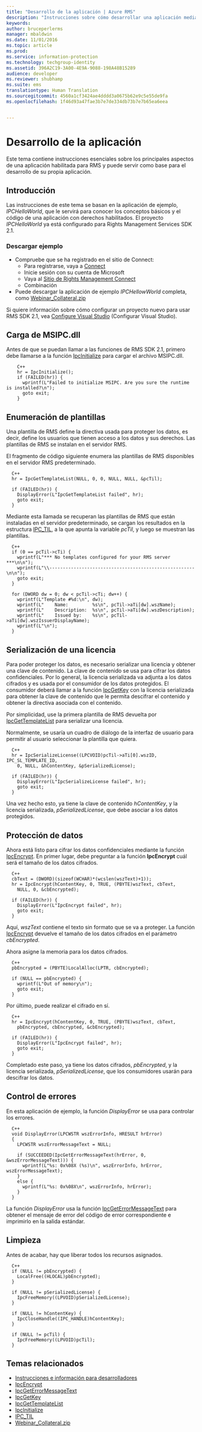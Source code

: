```yaml
---
title: "Desarrollo de la aplicación | Azure RMS"
description: "Instrucciones sobre cómo desarrollar una aplicación mediante RMS SDK 2.1."
keywords: 
author: bruceperlerms
manager: mbaldwin
ms.date: 11/01/2016
ms.topic: article
ms.prod: 
ms.service: information-protection
ms.technology: techgroup-identity
ms.assetid: 396A2C19-3A00-4E9A-9088-198A48B15289
audience: developer
ms.reviewer: shubhamp
ms.suite: ems
translationtype: Human Translation
ms.sourcegitcommit: 4560a1cf3424ae4dddd3a0675b62e9c5e55de9fa
ms.openlocfilehash: 1f46d93a47fae3b7e7de334db73b7e7b65ea6eea


---
```


# <a name="developing-your-application"></a>Desarrollo de la aplicación

Este tema contiene instrucciones esenciales sobre los principales aspectos de una aplicación habilitada para RMS y puede servir como base para el desarrollo de su propia aplicación.

## <a name="introduction"></a>Introducción

Las instrucciones de este tema se basan en la aplicación de ejemplo, *IPCHelloWorld*, que le servirá para conocer los conceptos básicos y el código de una aplicación con derechos habilitados. El proyecto *IPCHelloWorld* ya está configurado para Rights Management Services SDK 2.1.

### <a name="download-sample"></a>Descargar ejemplo
- Compruebe que se ha registrado en el sitio de Connect:
  - Para registrarse, vaya a [Connect](http://connect.microsoft.com)
  - Inicie sesión con su cuenta de Microsoft
  - Vaya al [Sitio de Rights Management Connect](https://connect.microsoft.com/site1170)
  - Combinación 
- Puede descargar la aplicación de ejemplo *IPCHellowWorld* completa, como [Webinar_Collateral.zip](https://connect.microsoft.com/site1170/Downloads/DownloadDetails.aspx?DownloadID=42440)

Si quiere información sobre cómo configurar un proyecto nuevo para usar RMS SDK 2.1, vea [Configure Visual Studio](how-to-configure-a-visual-studio-project-to-use-the-ad-rms-sdk-2-0.md) (Configurar Visual Studio).



## <a name="loading-msipcdll"></a>Carga de MSIPC.dll

Antes de que se puedan llamar a las funciones de RMS SDK 2.1, primero debe llamarse a la función [IpcInitialize](https://msdn.microsoft.com/library/jj127295.aspx) para cargar el archivo MSIPC.dll.

        C++
        hr = IpcInitialize();
        if (FAILED(hr)) {
          wprintf(L"Failed to initialize MSIPC. Are you sure the runtime is installed?\n");
          goto exit;
        }

## <a name="enumerating-templates"></a>Enumeración de plantillas

Una plantilla de RMS define la directiva usada para proteger los datos, es decir, define los usuarios que tienen acceso a los datos y sus derechos. Las plantillas de RMS se instalan en el servidor RMS.

El fragmento de código siguiente enumera las plantillas de RMS disponibles en el servidor RMS predeterminado.

      C++
      hr = IpcGetTemplateList(NULL, 0, 0, NULL, NULL, &pcTil);

      if (FAILED(hr)) {
        DisplayError(L"IpcGetTemplateList failed", hr);
        goto exit;
      }

Mediante esta llamada se recuperan las plantillas de RMS que están instaladas en el servidor predeterminado, se cargan los resultados en la estructura [IPC_TIL](https://msdn.microsoft.com/library/hh535283.aspx), a la que apunta la variable *pcTil*, y luego se muestran las plantillas.

      C++
      if (0 == pcTil->cTi) {
        wprintf(L"*** No templates configured for your RMS server ***\n\n");
        wprintf(L"\\------------------------------------------------------\n\n");
        goto exit;
      }

      for (DWORD dw = 0; dw < pcTil->cTi; dw++) {
        wprintf(L"Template #%d:\n", dw);
        wprintf(L"    Name:         %s\n", pcTil->aTi[dw].wszName);
        wprintf(L"    Description:  %s\n", pcTil->aTi[dw].wszDescription);
        wprintf(L"    Issued by:    %s\n", pcTil->aTi[dw].wszIssuerDisplayName);
        wprintf(L"\n");
      }

## <a name="serializing-a-license"></a>Serialización de una licencia

Para poder proteger los datos, es necesario serializar una licencia y obtener una clave de contenido. La clave de contenido se usa para cifrar los datos confidenciales. Por lo general, la licencia serializada va adjunta a los datos cifrados y es usada por el consumidor de los datos protegidos. El consumidor deberá llamar a la función [IpcGetKey](https://msdn.microsoft.com/library/hh535263.aspx) con la licencia serializada para obtener la clave de contenido que le permita descifrar el contenido y obtener la directiva asociada con el contenido.

Por simplicidad, use la primera plantilla de RMS devuelta por [IpcGetTemplateList](https://msdn.microsoft.com/library/hh535267.aspx) para serializar una licencia.

Normalmente, se usaría un cuadro de diálogo de la interfaz de usuario para permitir al usuario seleccionar la plantilla que quiera.

      C++
      hr = IpcSerializeLicense((LPCVOID)pcTil->aTi[0].wszID, IPC_SL_TEMPLATE_ID,
        0, NULL, &hContentKey, &pSerializedLicense);

      if (FAILED(hr)) {
        DisplayError(L"IpcSerializeLicense failed", hr);
        goto exit;
      }

Una vez hecho esto, ya tiene la clave de contenido *hContentKey*, y la licencia serializada, *pSerializedLicense*, que debe asociar a los datos protegidos.


## <a name="protecting-data"></a>Protección de datos

Ahora está listo para cifrar los datos confidenciales mediante la función [IpcEncrypt](https://msdn.microsoft.com/library/hh535259.aspx). En primer lugar, debe preguntar a la función **IpcEncrypt** cuál será el tamaño de los datos cifrados.

      C++
      cbText = (DWORD)(sizeof(WCHAR)*(wcslen(wszText)+1));
      hr = IpcEncrypt(hContentKey, 0, TRUE, (PBYTE)wszText, cbText,
        NULL, 0, &cbEncrypted);

      if (FAILED(hr)) {
        DisplayError(L"IpcEncrypt failed", hr);
        goto exit;
      }

Aquí, *wszText* contiene el texto sin formato que se va a proteger. La función [IpcEncrypt](https://msdn.microsoft.com/library/hh535259.aspx) devuelve el tamaño de los datos cifrados en el parámetro *cbEncrypted*.

Ahora asigne la memoria para los datos cifrados.

      C++
      pbEncrypted = (PBYTE)LocalAlloc(LPTR, cbEncrypted);

      if (NULL == pbEncrypted) {
        wprintf(L"Out of memory\n");
        goto exit;
      }

Por último, puede realizar el cifrado en sí.

      C++
      hr = IpcEncrypt(hContentKey, 0, TRUE, (PBYTE)wszText, cbText,
        pbEncrypted, cbEncrypted, &cbEncrypted);

      if (FAILED(hr)) {
        DisplayError(L"IpcEncrypt failed", hr);
        goto exit;
      }

Completado este paso, ya tiene los datos cifrados, *pbEncrypted*, y la licencia serializada, *pSerializedLicense*, que los consumidores usarán para descifrar los datos.

## <a name="error-handling"></a>Control de errores

En esta aplicación de ejemplo, la función *DisplayError* se usa para controlar los errores.

      C++
      void DisplayError(LPCWSTR wszErrorInfo, HRESULT hrError)
      {
        LPCWSTR wszErrorMessageText = NULL;

        if (SUCCEEDED(IpcGetErrorMessageText(hrError, 0, &wszErrorMessageText))) {
          wprintf(L"%s: 0x%08X (%s)\n", wszErrorInfo, hrError, wszErrorMessageText);
        }
        else {
          wprintf(L"%s: 0x%08X\n", wszErrorInfo, hrError);
        }
      }

La función *DisplayError* usa la función [IpcGetErrorMessageText](https://msdn.microsoft.com/library/hh535261.aspx) para obtener el mensaje de error del código de error correspondiente e imprimirlo en la salida estándar.

## <a name="cleaning-up"></a>Limpieza

Antes de acabar, hay que liberar todos los recursos asignados.

      C++
      if (NULL != pbEncrypted) {
        LocalFree((HLOCAL)pbEncrypted);
      }

      if (NULL != pSerializedLicense) {
        IpcFreeMemory((LPVOID)pSerializedLicense);
      }

      if (NULL != hContentKey) {
        IpcCloseHandle((IPC_HANDLE)hContentKey);
      }

      if (NULL != pcTil) {
        IpcFreeMemory((LPVOID)pcTil);
      }

## <a name="related-topics"></a>Temas relacionados

- [Instrucciones e información para desarrolladores](developer-notes.md)
- [IpcEncrypt](https://msdn.microsoft.com/library/hh535259.aspx)
- [IpcGetErrorMessageText](https://msdn.microsoft.com/library/hh535261.aspx)
- [IpcGetKey](https://msdn.microsoft.com/library/hh535263.aspx)
- [IpcGetTemplateList](https://msdn.microsoft.com/library/hh535267.aspx)
- [IpcInitialize](https://msdn.microsoft.com/library/jj127295.aspx)
- [IPC_TIL](https://msdn.microsoft.com/library/hh535283.aspx)
- [Webinar_Collateral.zip](https://connect.microsoft.com/site1170/Downloads/DownloadDetails.aspx?DownloadID=42440)



<!--HONumber=Nov16_HO1-->


